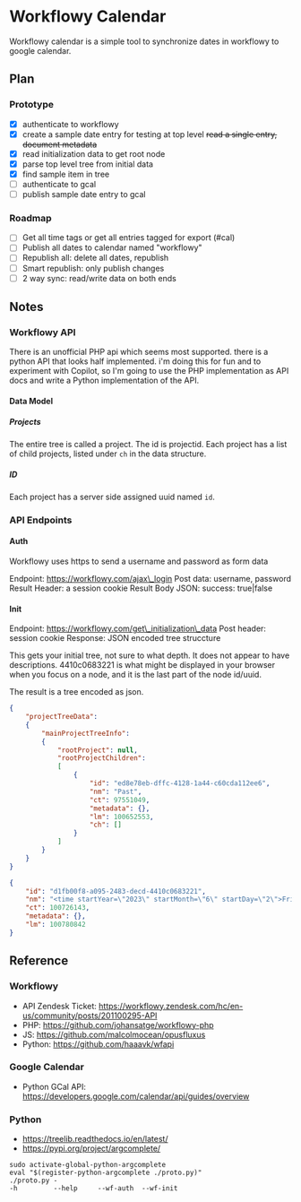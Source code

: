 # Workflowy Calendar

Workflowy calendar is a simple tool to synchronize dates in workflowy to google
calendar.

## Plan

### Prototype

* [X] authenticate to workflowy
* [X] create a sample date entry for testing at top level
~~read a single entry, document metadata~~
* [X] read initialization data to get root node
* [X] parse top level tree from initial data
* [X] find sample item in tree
* [ ] authenticate to gcal
* [ ] publish sample date entry to gcal

### Roadmap

* [ ] Get all time tags or get all entries tagged for export (#cal)
* [ ] Publish all dates to calendar named "workflowy"
* [ ] Republish all: delete all dates, republish
* [ ] Smart republish: only publish changes
* [ ] 2 way sync: read/write data on both ends

## Notes

### Workflowy API

There is an unofficial PHP api which seems most supported. there is a python
API that looks half implemented. i'm doing this for fun and to experiment with
Copilot, so I'm going to use the PHP implementation as API docs and write a
Python implementation of the API.

#### Data Model

##### Projects

The entire tree is called a project. The id is projectid. Each project has a list
of child projects, listed under `ch` in the data structure.

##### ID

Each project has a server side assigned uuid named `id`.

### API Endpoints

#### Auth

Workflowy uses https to send a username and password as form data

Endpoint: https://workflowy.com/ajax\_login
Post data: username, password
Result Header: a session cookie
Result Body JSON: success: true|false

#### Init

Endpoint: https://workflowy.com/get\_initialization\_data
Post header: session cookie
Response: JSON encoded tree struccture

This gets your initial tree, not sure to what depth. It does not appear to have
descriptions. 4410c0683221 is what might be displayed in your browser when you
focus on a node, and it is the last part of the node id/uuid.

The result is a tree encoded as json.

```json
{
    "projectTreeData":
    {
        "mainProjectTreeInfo":
        {
            "rootProject": null,
            "rootProjectChildren":
            [
                {
                    "id": "ed8e78eb-dffc-4128-1a44-c60cda112ee6",
                    "nm": "Past",
                    "ct": 97551049,
                    "metadata": {},
                    "lm": 100652553,
                    "ch": []
                }
            ]
        } 
    }
}
```


```json
{
    "id": "d1fb00f8-a095-2483-decd-4410c0683221",
    "nm": "<time startYear=\"2023\" startMonth=\"6\" startDay=\"2\">Fri, Jun 2, 2023</time> post this test node to google calendar",
    "ct": 100726143,
    "metadata": {},
    "lm": 100780842
}
```

## Reference

### Workflowy

* API Zendesk Ticket: https://workflowy.zendesk.com/hc/en-us/community/posts/201100295-API
* PHP: https://github.com/johansatge/workflowy-php
* JS: https://github.com/malcolmocean/opusfluxus
* Python: https://github.com/haaavk/wfapi

### Google Calendar

* Python GCal API: https://developers.google.com/calendar/api/guides/overview

### Python

* https://treelib.readthedocs.io/en/latest/
* https://pypi.org/project/argcomplete/

```
sudo activate-global-python-argcomplete
eval "$(register-python-argcomplete ./proto.py)"
./proto.py -
-h         --help     --wf-auth  --wf-init
```
